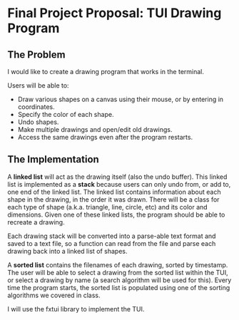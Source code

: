 # Final Project Proposal: TUI Drawing Program

## The Problem

I would like to create a drawing program that works in the terminal. 

Users will be able to:

- Draw various shapes on a canvas using their mouse, or by entering in coordinates.
- Specify the color of each shape.
- Undo shapes.
- Make multiple drawings and open/edit old drawings.
- Access the same drawings even after the program restarts.

## The Implementation

A **linked list** will act as the drawing itself (also the undo buffer). This linked list is implemented as a **stack** because users can only undo from, or add to, one end of the linked list. The linked list contains information about each shape in the drawing, in the order it was drawn. There will be a class for each type of shape (a.k.a. triangle, line, circle, etc) and its color and dimensions. Given one of these linked lists, the program should be able to recreate a drawing.

Each drawing stack will be converted into a parse-able text format and saved to a text file, so a function can read from the file and parse each drawing back into a linked list of shapes.

A **sorted list** contains the filenames of each drawing, sorted by timestamp. The user will be able to select a drawing from the sorted list within the TUI, or select a drawing by name (a search algorithm will be used for this). Every time the program starts, the sorted list is populated using one of the sorting algorithms we covered in class.

I will use the fxtui library to implement the TUI.
